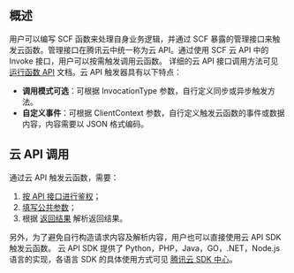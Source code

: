 ## 概述
用户可以编写 SCF 函数来处理自身业务逻辑，并通过 SCF 暴露的管理接口来触发云函数。管理接口在腾讯云中统一称为云 API。通过使用 SCF 云 API 中的 Invoke 接口，用户可以按需触发调用云函数。
详细的云 API 接口调用方法可见 [运行函数 API](https://cloud.tencent.com/document/product/583/17243) 文档。云 API 触发器具有以下特点：
- **调用模式可选**：可根据 InvocationType 参数，自行定义同步或异步触发方法。
- **自定义事件**：可根据 ClientContext 参数，自行定义触发云函数的事件或数据内容，内容需要以 JSON 格式编码。

## 云 API 调用
通过云 API 触发云函数，需要：
1. [按 API 接口进行鉴权](https://cloud.tencent.com/document/product/583/17239)；
2. [填写公共参数](https://cloud.tencent.com/document/product/583/17238)；
3. 根据 [返回结果](https://cloud.tencent.com/document/product/583/17240) 解析返回结果。

另外，为了避免自行构造请求内容及解析内容，用户也可以直接使用云 API SDK 触发云函数。   云 API SDK 提供了 Python，PHP，Java，GO，.NET，Node.js 语言的实现，各语言 SDK 的具体使用方式可见 [腾讯云 SDK 中心](https://cloud.tencent.com/document/sdk)。

